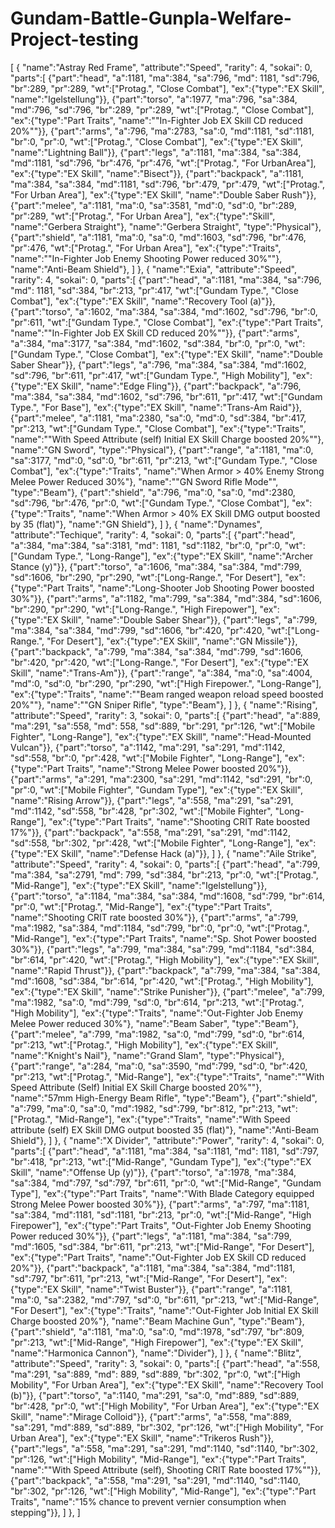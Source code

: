 # Gundam-Battle-Gunpla-Welfare-Project-testing
[
	{
		"name":"Astray Red Frame",
		"attribute":"Speed",
		"rarity": 4,
		"sokai": 0,
		"parts":[
			{"part":"head", "a":1181, "ma":384, "sa":796, "md": 1181, "sd":796, "br":289, "pr":289, "wt":["Protag.", "Close Combat"], "ex":{"type":"EX Skill", "name":"Igelstellung"}},
			{"part":"torso", "a":1977, "ma":796, "sa":384, "md":796, "sd":796, "br":289, "pr":289, "wt":["Protag.", "Close Combat"], "ex":{"type":"Part Traits", "name":""In-Fighter Job EX Skill CD reduced 20%""}},
			{"part":"arms", "a":796, "ma":2783, "sa":0, "md":1181, "sd":1181, "br":0, "pr":0, "wt":["Protag.", "Close Combat"], "ex":{"type":"EX Skill", "name":"Lightning Ball"}},
			{"part":"legs", "a":1181, "ma":384, "sa":384, "md":1181, "sd":796, "br":476, "pr":476, "wt":["Protag.", "For UrbanArea"], "ex":{"type":"EX Skill", "name":"Bisect"}},
			{"part":"backpack", "a":1181, "ma":384, "sa":384, "md":1181, "sd":796, "br":479, "pr":479, "wt":["Protag.", "For Urban Area"], "ex":{"type":"EX Skill", "name":"Double Saber Rush"}},
			{"part":"melee", "a":1181, "ma":0, "sa":3581, "md":0, "sd":0, "br":289, "pr":289, "wt":["Protag.", "For Urban Area"], "ex":{"type":"Skill", "name":"Gerbera Straight"}, "name":"Gerbera Straight", "type":"Physical"},
			{"part":"shield", "a":1181, "ma":0, "sa":0, "md":1603, "sd":796, "br":476, "pr":476, "wt":["Protag.", "For Urban Area"], "ex":{"type":"Traits", "name":""In-Fighter Job Enemy Shooting Power reduced 30%""}, "name":"Anti-Beam Shield"},
		]
	},
	{
		"name":"Exia",
		"attribute":"Speed",
		"rarity": 4,
		"sokai": 0,
		"parts":[
			{"part":"head", "a":1181, "ma":384, "sa":796, "md": 1181, "sd":384, "br":213, "pr":417, "wt":["Gundam Type.", "Close Combat"], "ex":{"type":"EX Skill", "name":"Recovery Tool (a)"}},
			{"part":"torso", "a":1602, "ma":384, "sa":384, "md":1602, "sd":796, "br":0, "pr":611, "wt":["Gundam Type.", "Close Combat"], "ex":{"type":"Part Traits", "name":""In-Fighter Job EX Skill CD reduced 20%""}},
			{"part":"arms", "a":384, "ma":3177, "sa":384, "md":1602, "sd":384, "br":0, "pr":0, "wt":["Gundam Type.", "Close Combat"], "ex":{"type":"EX Skill", "name":"Double Saber Shear"}},
			{"part":"legs", "a":796, "ma":384, "sa":384, "md":1602, "sd":796, "br":611, "pr":417, "wt":["Gundam Type.", "High Mobility"], "ex":{"type":"EX Skill", "name":"Edge Fling"}},
			{"part":"backpack", "a":796, "ma":384, "sa":384, "md":1602, "sd":796, "br":611, "pr":417, "wt":["Gundam Type.", "For Base"], "ex":{"type":"EX Skill", "name":"Trans-Am Raid"}},
			{"part":"melee", "a":1181, "ma":2380, "sa":0, "md":0, "sd":384, "br":417, "pr":213, "wt":["Gundam Type.", "Close Combat"], "ex":{"type":"Traits", "name":""With Speed Attribute (self) Initial EX Skill Charge boosted 20%""}, "name":"GN Sword", "type":"Physical"},
			{"part":"range", "a":1181, "ma":0, "sa":3177, "md":0, "sd":0, "br":611, "pr":213, "wt":["Gundam Type.", "Close Combat"], "ex":{"type":"Traits", "name":"When Armor > 40% Enemy Strong Melee Power Reduced 30%"}, "name":""GN Sword
Rifle Mode"", "type":"Beam"},
			{"part":"shield", "a":796, "ma":0, "sa":0, "md":2380, "sd":796, "br":476, "pr":0, "wt":["Gundam Type.", "Close Combat"], "ex":{"type":"Traits", "name":"When Armor > 40% EX Skill DMG output boosted by 35 (flat)"}, "name":"GN Shield"},
		]
	}, 
	{
		"name":"Dynames",
		"attribute":"Techique",
		"rarity": 4,
		"sokai": 0,
		"parts":[
			{"part":"head", "a":384, "ma":384, "sa":3181, "md": 1181, "sd":1182, "br":0, "pr":0, "wt":["Gundam Type.", "Long-Range"], "ex":{"type":"EX Skill", "name":"Archer Stance (y)"}},
			{"part":"torso", "a":1606, "ma":384, "sa":384, "md":799, "sd":1606, "br":290, "pr":290, "wt":["Long-Range.", "For Desert"], "ex":{"type":"Part Traits", "name":"Long-Shooter Job Shooting Power boosted 30%"}},
			{"part":"arms", "a":1182, "ma":799, "sa":384, "md":384, "sd":1606, "br":290, "pr":290, "wt":["Long-Range.", "High Firepower"], "ex":{"type":"EX Skill", "name":"Double Saber Shear"}},
			{"part":"legs", "a":799, "ma":384, "sa":384, "md":799, "sd":1606, "br":420, "pr":420, "wt":["Long-Range.", "For Desert"], "ex":{"type":"EX Skill", "name":"GN Missile"}},
			{"part":"backpack", "a":799, "ma":384, "sa":384, "md":799, "sd":1606, "br":420, "pr":420, "wt":["Long-Range.", "For Desert"], "ex":{"type":"EX Skill", "name":"Trans-Am"}},
			{"part":"range", "a":384, "ma":0, "sa":4004, "md":0, "sd":0, "br":290, "pr":290, "wt":["High Firepower.", "Long-Range"], "ex":{"type":"Traits", "name":""Beam ranged weapon reload speed boosted 20%""}, "name":""GN Sniper Rifle", "type":"Beam"},
		]
	}, 
	{
		"name":"Rising",
		"attribute":"Speed",
		"rarity": 3,
		"sokai": 0,
		"parts":[
			{"part":"head", "a":889, "ma":291, "sa":558, "md": 558, "sd":889, "br":291, "pr":126, "wt":["Mobile Fighter", "Long-Range"], "ex":{"type":"EX Skill", "name":"Head-Mounted Vulcan"}},
			{"part":"torso", "a":1142, "ma":291, "sa":291, "md":1142, "sd":558, "br":0, "pr":428, "wt":["Mobile Fighter", "Long-Range"], "ex":{"type":"Part Traits", "name":"Strong Melee Power boosted 20%"}},
			{"part":"arms", "a":291, "ma":2300, "sa":291, "md":1142, "sd":291, "br":0, "pr":0, "wt":["Mobile Fighter", "Gundam Type"], "ex":{"type":"EX Skill", "name":"Rising Arrow"}},
			{"part":"legs", "a":558, "ma":291, "sa":291, "md":1142, "sd":558, "br":428, "pr":302, "wt":["Mobile Fighter", "Long-Range"], "ex":{"type":"Part Traits", "name":"Shooting CRIT Rate boosted 17%"}},
			{"part":"backpack", "a":558, "ma":291, "sa":291, "md":1142, "sd":558, "br":302, "pr":428, "wt":["Mobile Fighter", "Long-Range"], "ex":{"type":"EX Skill", "name":"Defense Hack (a)"}},
		]
	}, 
	{
		"name":"Aile Strike",
		"attribute":"Speed",
		"rarity": 4,
		"sokai": 0,
		"parts":[
			{"part":"head", "a":799, "ma":384, "sa":2791, "md": 799, "sd":384, "br":213, "pr":0, "wt":["Protag.", "Mid-Range"], "ex":{"type":"EX Skill", "name":"Igelstellung"}},
			{"part":"torso", "a":1184, "ma":384, "sa":384, "md":1608, "sd":799, "br":614, "pr":0, "wt":["Protag.", "Mid-Range"], "ex":{"type":"Part Traits", "name":"Shooting CRIT rate boosted 30%"}},
			{"part":"arms", "a":799, "ma":1982, "sa":384, "md":1184, "sd":799, "br":0, "pr":0, "wt":["Protag.", "Mid-Range"], "ex":{"type":"Part Traits", "name":"Sp. Shot Power boosted 30%"}},
			{"part":"legs", "a":799, "ma":384, "sa":799, "md":1184, "sd":384, "br":614, "pr":420, "wt":["Protag.", "High Mobility"], "ex":{"type":"EX Skill", "name":"Rapid Thrust"}},
			{"part":"backpack", "a":799, "ma":384, "sa":384, "md":1608, "sd":384, "br":614, "pr":420, "wt":["Protag.", "High Mobility"], "ex":{"type":"EX Skill", "name":"Strike Punisher"}},
			{"part":"melee", "a":799, "ma":1982, "sa":0, "md":799, "sd":0, "br":614, "pr":213, "wt":["Protag.", "High Mobility"], "ex":{"type":"Traits", "name":"Out-Fighter Job Enemy Melee Power reduced 30%"}, "name":"Beam Saber", "type":"Beam"},
			{"part":"melee", "a":799, "ma":1982, "sa":0, "md":799, "sd":0, "br":614, "pr":213, "wt":["Protag.", "High Mobility"], "ex":{"type":"EX Skill", "name":"Knight's Nail"}, "name":"Grand Slam", "type":"Physical"},
			{"part":"range", "a":284, "ma":0, "sa":3590, "md":799, "sd":0, "br":420, "pr":213, "wt":["Protag.", "Mid-Range"], "ex":{"type":"Traits", "name":""With Speed Attribute (Self) Initial EX Skill Charge boosted 20%""}, "name":"57mm High-Energy Beam Rifle", "type":"Beam"},
			{"part":"shield", "a":799, "ma":0, "sa":0, "md":1982, "sd":799, "br":812, "pr":213, "wt":["Protag.", "Mid-Range"], "ex":{"type":"Traits", "name":"With Speed attribute (self) EX Skill DMG output boosted 35 (flat)"}, "name":"Anti-Beam Shield"},
		]
	}, 
	{
		"name":"X Divider",
		"attribute":"Power",
		"rarity": 4,
		"sokai": 0,
		"parts":[
			{"part":"head", "a":1181, "ma":384, "sa":1181, "md": 1181, "sd":797, "br":418, "pr":213, "wt":["Mid-Range", "Gundam Type"], "ex":{"type":"EX Skill", "name":"Offense Up (y)"}},
			{"part":"torso", "a":1978, "ma":384, "sa":384, "md":797, "sd":797, "br":611, "pr":0, "wt":["Mid-Range", "Gundam Type"], "ex":{"type":"Part Traits", "name":"With Blade Category equipped Strong Melee Power boosted 30%"}},
			{"part":"arms", "a":797, "ma":1181, "sa":384, "md":1181, "sd":1181, "br":213, "pr":0, "wt":["Mid-Range", "High Firepower"], "ex":{"type":"Part Traits", "Out-Fighter Job Enemy Shooting Power reduced 30%"}},
			{"part":"legs", "a":1181, "ma":384, "sa":799, "md":1605, "sd":384, "br":611, "pr":213, "wt":["Mid-Range", "For Desert"], "ex":{"type":"Part Traits", "name":"Out-Fighter Job EX Skill CD reduced 20%"}},
			{"part":"backpack", "a":1181, "ma":384, "sa":384, "md":1181, "sd":797, "br":611, "pr":213, "wt":["Mid-Range", "For Desert"], "ex":{"type":"EX Skill", "name":"Twist Buster"}},
			{"part":"range", "a":1181, "ma":0, "sa":2382, "md":797, "sd":0, "br":611, "pr":213, "wt":["Mid-Range", "For Desert"], "ex":{"type":"Traits", "name":"Out-Fighter Job Initial EX Skill Charge boosted 20%"}, "name":"Beam Machine Gun", "type":"Beam"},
			{"part":"shield", "a":1181, "ma":0, "sa":0, "md":1978, "sd":797, "br":809, "pr":213, "wt":["Mid-Range", "High Firepower"], "ex":{"type":"EX Skill", "name":"Harmonica Cannon"}, "name":"Divider"},
		]
	}, 
	{
		"name":"Blitz",
		"attribute":"Speed",
		"rarity": 3,
		"sokai": 0,
		"parts":[
			{"part":"head", "a":558, "ma":291, "sa":889, "md": 889, "sd":889, "br":302, "pr":0, "wt":["High Mobility", "For Urban Area"], "ex":{"type":"EX Skill", "name":"Recovery Tool (b)"}},
			{"part":"torso", "a":1140, "ma":291, "sa":0, "md":889, "sd":889, "br":428, "pr":0, "wt":["High Mobility", "For Urban Area"], "ex":{"type":"EX Skill", "name":"Mirage Colloid"}},
			{"part":"arms", "a":558, "ma":889, "sa":291, "md":889, "sd":889, "br":302, "pr":126, "wt":["High Mobility", "For Urban Area"], "ex":{"type":"EX Skill", "name":"Trikeros Rush"}},
			{"part":"legs", "a":558, "ma":291, "sa":291, "md":1140, "sd":1140, "br":302, "pr":126, "wt":["High Mobility", "Mid-Range"], "ex":{"type":"Part Traits", "name":""With Speed Attribute (self), Shooting CRIT Rate boosted 17%""}},
			{"part":"backpack", "a":558, "ma":291, "sa":291, "md":1140, "sd":1140, "br":302, "pr":126, "wt":["High Mobility", "Mid-Range"], "ex":{"type":"Part Traits", "name":"15% chance to prevent vernier consumption when stepping"}},
		]
	},
  ]
